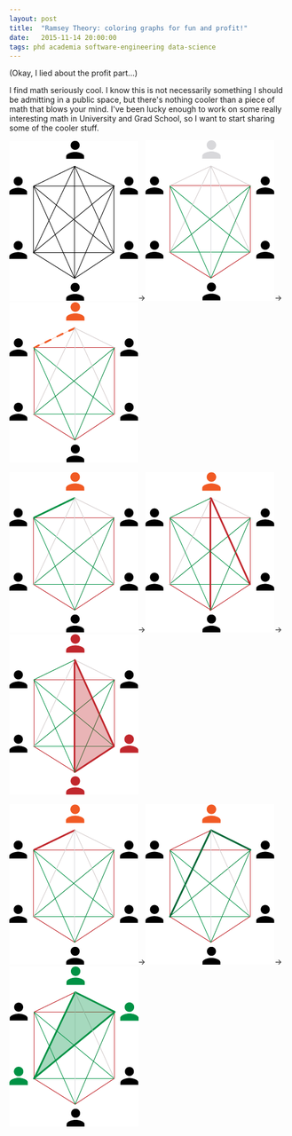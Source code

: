 ```yaml
---
layout: post
title:  "Ramsey Theory: coloring graphs for fun and profit!"
date:   2015-11-14 20:00:00
tags: phd academia software-engineering data-science
---
```


(Okay, I lied about the profit part...)

I find math seriously cool. I know this is not necessarily something I should be admitting in a public space, but there's nothing cooler than a piece of math that blows your mind. I've been lucky enough to work on some really interesting math in University and Grad School, so I want to start sharing some of the cooler stuff.
 
![Six People](/images/posts/ramsey-theory/Ramsey-Theory-01.png)→![What about 5](/images/posts/ramsey-theory/Ramsey-Theory-02.png)→![Who does person 6 know?](/images/posts/ramsey-theory/Ramsey-Theory-03.png)


 
![Person 6 knows Person 1](/images/posts/ramsey-theory/Ramsey-Theory-04.png)→![So Person 6 doesn't know Person 3 and Person 4](/images/posts/ramsey-theory/Ramsey-Theory-05.png)→![But then we have an unknow-trio!](/images/posts/ramsey-theory/Ramsey-Theory-06.png)


![Person 6 doesn't know Person 1](/images/posts/ramsey-theory/Ramsey-Theory-07.png)→![So Person 6 knows Person 2 and Person 5](/images/posts/ramsey-theory/Ramsey-Theory-08.png)→![But then we have a know-trio!](/images/posts/ramsey-theory/Ramsey-Theory-09.png)


